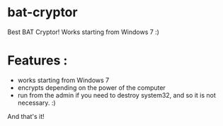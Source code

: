 # bat-cryptor
Best BAT Cryptor! Works starting from Windows 7 :)
# Features :
- works starting from Windows 7
- encrypts depending on the power of the computer
- run from the admin if you need to destroy system32, and so it is not necessary. :)

And that's it!
